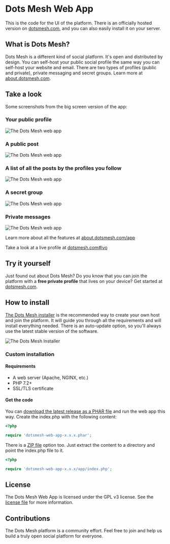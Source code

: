 # Dots Mesh Web App

This is the code for the UI of the platform. There is an officially hosted version on [dotsmesh.com](https://dotsmesh.com/), and you can also easily install it on your server.

## What is Dots Mesh?
Dots Mesh is a different kind of social platform. It's open and distributed by design. You can self-host your public social profile the same way you can self-host your website and email. There are two types of profiles (public and private), private messaging and secret groups. Learn more at [about.dotsmesh.com](https://about.dotsmesh.com/).

## Take a look

Some screenshots from the big screen version of the app:

### Your public profile

![The Dots Mesh web app](https://dotsmesh.github.io/web-app-screen-1.jpg)

### A public post

![The Dots Mesh web app](https://dotsmesh.github.io/web-app-screen-2.jpg)

### A list of all the posts by the profiles you follow

![The Dots Mesh web app](https://dotsmesh.github.io/web-app-screen-3.jpg)

### A secret group

![The Dots Mesh web app](https://dotsmesh.github.io/web-app-screen-4.jpg)

### Private messages

![The Dots Mesh web app](https://dotsmesh.github.io/web-app-screen-5.jpg)

Learn more about all the features at [about.dotsmesh.com/app](https://about.dotsmesh.com/app/)

Take a look at a live profile at [dotsmesh.com#ivo](https://dotsmesh.com#ivo)

## Try it yourself

Just found out about Dots Mesh? Do you know that you can join the platform with a **free private profile** that lives on your device? Get started at [dotsmesh.com](https://dotsmesh.com/).

## How to install

[The Dots Mesh installer](https://about.dotsmesh.com/self-host/) is the recommended way to create your own host and join the platform. It will guide you through all the requirements and will install everything needed. There is an auto-update option, so you'll always use the latest stable version of the software.

![The Dots Mesh Installer](https://dotsmesh.github.io/installer-screen-1.png)

### Custom installation

#### Requirements
- A web server (Apache, NGINX, etc.)
- PHP 7.2+
- SSL/TLS certificate

#### Get the code

You can [download the latest release as a PHAR file](https://github.com/dotsmesh/dotsmesh-web-app/releases) and run the web app this way. Create the index.php with the following content:
```php
<?php

require 'dotsmesh-web-app-x.x.x.phar';
```

There is a [ZIP file](https://github.com/dotsmesh/dotsmesh-web-app/releases) option too. Just extract the content to a directory and point the index.php file to it.
```php
<?php

require 'dotsmesh-web-app-x.x.x/app/index.php';
```

## License

The Dots Mesh Web App is licensed under the GPL v3 license. See the [license file](https://github.com/dotsmesh/dotsmesh-web-app/blob/master/LICENSE) for more information.

## Contributions

The Dots Mesh platform is a community effort. Feel free to join and help us build a truly open social platform for everyone.

